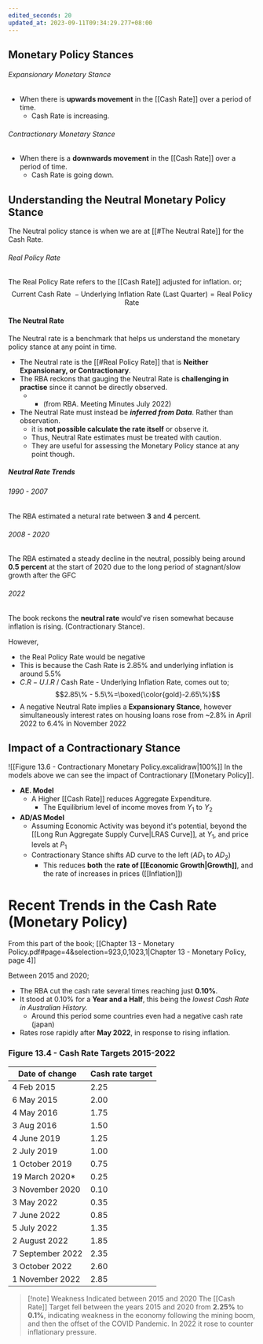 ```yaml
---
edited_seconds: 20
updated_at: 2023-09-11T09:34:29.277+08:00
---
```

## Monetary Policy Stances

###### Expansionary Monetary Stance
- When there is **upwards movement** in the [[Cash Rate]] over a period of time.
	- Cash Rate is increasing.
###### Contractionary Monetary Stance
- When there is a **downwards movement** in the [[Cash Rate]] over a period of time.
	- Cash Rate is going down.
## Understanding the Neutral Monetary Policy Stance
The Neutral policy stance is when we are at [[#The Neutral Rate]] for the Cash Rate.


###### Real Policy Rate
The Real Policy Rate refers to the [[Cash Rate]] adjusted for inflation. or; $$\text{Current Cash Rate }- \text{Underlying Inflation Rate (Last Quarter)} = \text{Real Policy Rate}$$
#### The Neutral Rate
The Neutral rate is a benchmark that helps us understand the monetary policy stance at any point in time. 
- The Neutral rate is the [[#Real Policy Rate]] that is **Neither Expansionary, or Contractionary**. 
- The RBA reckons that gauging the Neutral Rate is **challenging in practise** since it cannot be directly observed. 
	- 	- (from RBA. Meeting Minutes July 2022)
- The Neutral Rate must instead be ***inferred from Data***. Rather than observation.
	- it is **not possible calculate the rate itself** or observe it.
	- Thus, Neutral Rate estimates must be treated with caution.
	- They are useful for assessing the Monetary Policy stance at any point though.

##### Neutral Rate Trends

###### 1990 - 2007
The RBA estimated a netural rate between **3** and **4** percent.

###### 2008 - 2020
The RBA estimated a steady decline in the neutral, possibly being around **0.5 percent** at the start of 2020 due to the long period of stagnant/slow growth after the GFC

###### 2022
The book reckons the **neutral rate** would've risen somewhat because inflation is rising. (Contractionary Stance).

However, 
- the Real Policy Rate would be negative 
- This is because the Cash Rate is 2.85% and underlying inflation is around 5.5%
- $C.R - U.I.R$ / Cash Rate - Underlying Inflation Rate, comes out to; $$2.85\% - 5.5\%=\boxed{\color{gold}-2.65\%}$$
- A negative Neutral Rate implies a **Expansionary Stance**, however simultaneously interest rates on housing loans rose from ~2.8% in April 2022 to 6.4% in November 2022

## Impact of a Contractionary Stance

![[Figure 13.6 - Contractionary Monetary Policy.excalidraw|100%]]
In the models above we can see the impact of Contractionary [[Monetary Policy]].
- **AE. Model** 
	- A Higher [[Cash Rate]] reduces Aggregate Expenditure.
		- The Equilibrium level of income moves from $Y_1$ to $Y_2$
- **AD/AS Model**
	- Assuming Economic Activity was beyond it's potential, beyond the [[Long Run Aggregate Supply Curve|LRAS Curve]], at $Y_1$, and price levels at $P_1$
	- Contractionary Stance shifts AD curve to the left ($AD_1$ to $AD_2$)
		- This reduces **both** the **rate of [[Economic Growth|Growth]]**, and the rate of increases in prices ([[Inflation]])






# Recent Trends in the Cash Rate (Monetary Policy)
From this part of the book; [[Chapter 13 - Monetary Policy.pdf#page=4&selection=923,0,1023,1|Chapter 13 - Monetary Policy, page 4]]


Between 2015 and 2020;
- The RBA cut the cash rate several times reaching just **0.10%**.
- It stood at 0.10% for a **Year and a Half**, this being the *lowest Cash Rate in Australian History.*
	- Around this period some countries even had a negative cash rate (japan)
- Rates rose rapidly after **May 2022**, in response to rising inflation.




### Figure 13.4 - Cash Rate Targets 2015-2022
| Date of change   | Cash rate target |
| ---------------- | ---------------- |
| 4 Feb 2015       | 2.25             |
| 6 May 2015       | 2.00             |
| 4 May 2016       | 1.75             |
| 3 Aug 2016       | 1.50             |
| 4 June 2019      | 1.25             |
| 2 July 2019      | 1.00             |
| 1 October 2019   | 0.75             |
| 19 March 2020*   | 0.25             |
| 3 November 2020  | 0.10             |
| 3 May 2022       | 0.35             |
| 7 June 2022      | 0.85             |
| 5 July 2022      | 1.35             |
| 2 August 2022    | 1.85             |
| 7 September 2022 | 2.35             |
| 3 October 2022   | 2.60             |
| 1 November 2022  | 2.85             |

>[!note] Weakness Indicated between 2015 and 2020
>The [[Cash Rate]] Target fell between the years 2015 and 2020 from **2.25%** to **0.1%**, indicating weakness in the economy following the mining boom, and then the offset of the COVID Pandemic.
>In 2022 it rose to counter inflationary pressure.